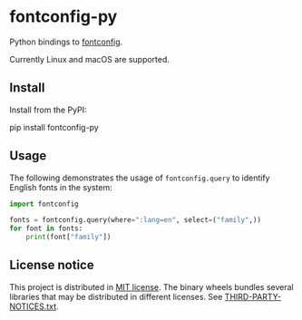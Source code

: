 # fontconfig-py

Python bindings to [fontconfig](https://www.freedesktop.org/wiki/Software/fontconfig/).

Currently Linux and macOS are supported.

## Install

Install from the PyPI:

   pip install fontconfig-py

## Usage

The following demonstrates the usage of `fontconfig.query` to identify English
fonts in the system:

```python
import fontconfig

fonts = fontconfig.query(where=":lang=en", select=("family",))
for font in fonts:
    print(font["family"])
```

## License notice

This project is distributed in [MIT license](LICENSE.txt). The binary wheels
bundles several libraries that may be distributed in different licenses.
See [THIRD-PARTY-NOTICES.txt](THIRD-PARTY-NOTICES.txt).
